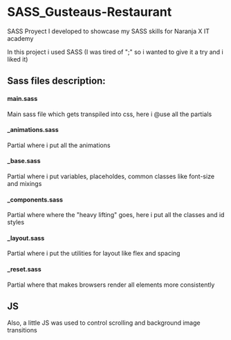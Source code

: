 # SASS_Gusteaus-Restaurant
SASS Proyect I developed to showcase my SASS skills for Naranja X IT academy

In this project i used SASS (I was tired of ";" so i wanted to give it a try and i liked it)

## Sass files description:
#### main.sass
Main sass file which gets transpiled into css, here i @use all the partials
#### _animations.sass
Partial where i put all the animations
#### _base.sass
Partial where i put variables, placeholdes, common classes like font-size and mixings
#### _components.sass
Partial where where the "heavy lifting" goes, here i put all the classes and id styles
#### _layout.sass
Partial where i put the utilities for layout like flex and spacing
#### _reset.sass
Partial where that makes browsers render all elements more consistently

## JS
Also, a little JS was used to control scrolling and background image transitions
